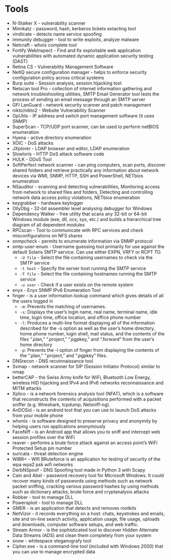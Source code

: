# Tools

- N-Stalker X - vulnerability scanner
- Mimikatz - password, hash, kerberos tickets extacting tool
- vindicate - detects name service spoofing
- immunity debugger - tool to write exploits, analyze malware
- Netcraft - whois complete tool
- Fortify WebInspect - Find and fix exploitable web application vulnerabilities with automated dynamic application security testing (DAST)
- Retina CS - Vulnerability Management Software
- NetIQ secure configuration manager - helps to enforce security configuration policy across critical systems
- Burp suite - Session analysis, session hijacking tool
- Netscan tool Pro - collection of internet information gathering and network troubleshooting utilities, SMTP Email Generator tool tests the process of sending an email message through an SMTP server 
- GFI LanGuard - network security scanner and patch management
- nikto/nikto2 - Website Vulnerability Scanner
- OpUtils - IP address and switch port management software (it uses SNMP)
- SuperScan - TCP/UDP port scanner, can be used to perform netBIOS enumeration
- Hyena - active directory enumeration
- XOIC - DoS attacks
- JXplorer - LDAP browser and editor, LDAP enumeration
- Slowloris - HTTP DoS attack software code
- HULK - DDoS Tool
- SoftPerfect network scanner - can ping computers, scan ports, discover shared folders and retrieve practically any information about network devices via WMI, SNMP, HTTP, SSH and PowerShell, NETbios enumeration
- NSauditor - scanning and detecting vulnerabilities, Monitoring access from network to shared files and folders, Detecting and controlling network data access policy violations, NETbios enumeration
- keygrabber - hardware keylogger
- OllyDbg - 32-bit assembler level analysing debugger for Windows
- Dependency Walker - free utility that scans any 32-bit or 64-bit Windows module (exe, dll, ocx, sys, etc.) and builds a hierarchical tree diagram of all dependent modules
- RPCscan - Tool to communicate with RPC services and check misconfigurations on NFS shares
- snmpcheck - permits to enumerate information via SNMP protocol
- smtp-user-enum - Username guessing tool primarily for use against the default Solaris SMTP service. Can use either EXPN, VRFY or RCPT TO.
    - `-U file` - Select the file containing usernames to check via the SMTP service
    - `-t host` - Specify the server host running the SMTP service
    - `-T file` - Select the file containing hostnames running the SMTP service
    - `-u user` - Check if a user exists on the remote system
- enyx - Enyx SNMP IPv6 Enumeration Tool
- finger - is a user information lookup command which gives details of all the users logged in
    - `-m`: Prevents the matching of usernames.
    - `-s`: Displays the user’s login name, real name, terminal name, idle time, login time, office location, and office phone number
    - `-l`: Produces a multi-line format displaying all of the information described for the -s option as well as the user’s home directory, home phone number, login shell, mail status, and the contents of the files “.plan,” “.project,” “.pgpkey,” and “.forward” from the user’s home directory
    - `-p`: Prevents the -l option of finger from displaying the contents of the “.plan,” “.project,” and “.pgpkey” files.
- DNSrecon - DNS recoinnaissance tool
- Svmap - network scanner for SIP (Session Initiator Protocol) similar to nmap
- betterCAP - the Swiss Army knife for WiFi, Bluetooth Low Energy, wireless HID hijacking and IPv4 and IPv6 networks reconnaissance and MITM attacks
- Xplico - is a network forensics analysis tool (NFAT), which is a software that reconstructs the contents of acquisitions performed with a packet sniffer (e.g. Wireshark, tcpdump, Netsniff-ng). 
- AnDOSid - is an android tool that you can use to launch DoS attacks from your mobile phone
- whonix - is software designed to preserve privacy and anonymity by helping users run applications anonymously
- FaceNiff - is an Android app that allows you to sniff and intercept web session profiles over the WiFi
- reaver - performs a brute force attack against an access point’s WiFi Protected Setup pin number
- suricata - threat detection engine
- WIBR+ - WIfi BRuteforce is an application for testing of security of the wpa wpa2 psk wifi networks
- DerbNSpoof - DNS Spoofing tool made in Python 3 with Scapy
- Cain and Abel - password recovery tool for Microsoft Windows. It could recover many kinds of passwords using methods such as network packet sniffing, cracking various password hashes by using methods such as dictionary attacks, brute force and cryptanalysis attacks
- Robber - tool to manage DLL
- Powersploit - tool to manage DLL 
- GMER - is an application that detects and removes rootkits
- NetVizor - it records everything on a host: chats, keystrokes and emails, site and on-line search activity, application usage, file usage, uploads and downloads, computer software setups, and web traffic.
- Stream Armor - is the sophisticated tool to discover Hidden Alternate Data Streams (ADS) and clean them completely from your system
- snow - whitespace steganografy tool
- Cipher.exe - is a command-line tool (included with Windows 2000) that you can use to manage encrypted data